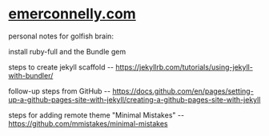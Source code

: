 # [emerconnelly.com](https://emerconnelly.com)




personal notes for golfish brain:
 
install ruby-full and the Bundle gem

steps to create jekyll scaffold
-- https://jekyllrb.com/tutorials/using-jekyll-with-bundler/

follow-up steps from GitHub
-- https://docs.github.com/en/pages/setting-up-a-github-pages-site-with-jekyll/creating-a-github-pages-site-with-jekyll

steps for adding remote theme "Minimal Mistakes"
-- https://github.com/mmistakes/minimal-mistakes
